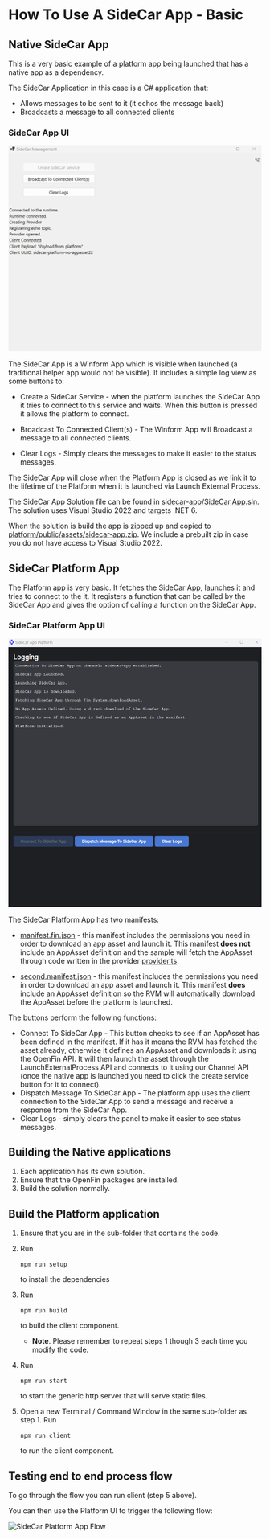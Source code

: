 # How To Use A SideCar App - Basic

## Native SideCar App

This is a very basic example of a platform app being launched that has a native app as a dependency.

The SideCar Application in this case is a C# application that:

- Allows messages to be sent to it (it echos the message back)
- Broadcasts a message to all connected clients

### SideCar App UI

![SideCar App](./side-car-app.png)

The SideCar App is a Winform App which is visible when launched (a traditional helper app would not be visible). It includes a simple log view as some buttons to:

- Create a SideCar Service - when the platform launches the SideCar App it tries to connect to this service and waits. When this button is pressed it allows the platform to connect.

- Broadcast To Connected Client(s) - The Winform App will Broadcast a message to all connected clients.

- Clear Logs - Simply clears the messages to make it easier to the status messages.

The SideCar App will close when the Platform App is closed as we link it to the lifetime of the Platform when it is launched via Launch External Process.

The SideCar App Solution file can be found in [sidecar-app/SideCar.App.sln](./sidecar-app/SideCar.App.sln). The solution uses Visual Studio 2022 and targets .NET 6.

When the solution is build the app is zipped up and copied to [platform/public/assets/sidecar-app.zip](./platform/public/assets/sidecar-app.zip). We include a prebuilt zip in case you do not have access to Visual Studio 2022.

## SideCar Platform App

The Platform app is very basic. It fetches the SideCar App, launches it and tries to connect to the it. It registers a function that can be called by the SideCar App and gives the option of calling a function on the SideCar App.

### SideCar Platform App UI

![SideCar Platform App](./side-car-platform-app.png)

The SideCar Platform App has two manifests:

- [manifest.fin.json](./platform/public/manifest.fin.json) - this manifest includes the permissions you need in order to download an app asset and launch it. This manifest **does not** include an AppAsset definition and the sample will fetch the AppAsset through code written in the provider [provider.ts](./platform/client/src/provider.ts).

- [second.manifest.json](./platform/public/second.manifest.fin.json) - this manifest includes the permissions you need in order to download an app asset and launch it. This manifest **does** include an AppAsset definition so the RVM will automatically download the AppAsset before the platform is launched.

The buttons perform the following functions:

- Connect To SideCar App - This button checks to see if an AppAsset has been defined in the manifest. If it has it means the RVM has fetched the asset already, otherwise it defines an AppAsset and downloads it using the OpenFin API. It will then launch the asset through the LaunchExternalProcess API and connects to it using our Channel API (once the native app is launched you need to click the create service button for it to connect).
- Dispatch Message To SideCar App - The platform app uses the client connection to the SideCar App to send a message and receive a response from the SideCar App.
- Clear Logs - simply clears the panel to make it easier to see status messages.

## Building the Native applications

1. Each application has its own solution.
2. Ensure that the OpenFin packages are installed.
3. Build the solution normally.

## Build the Platform application

1. Ensure that you are in the sub-folder that contains the code.

2. Run

   ```
   npm run setup
   ```

    to install the dependencies

3. Run

   ```
   npm run build
   ```

    to build the client component.

   - **Note**. Please remember to repeat steps 1 though 3 each time you modify the code.

4. Run

   ```
   npm run start 
   ```

   to start the generic http server that will serve static files.

5. Open a new Terminal / Command Window in the same sub-folder as step 1. Run

   ```
   npm run client
   ```

    to run the client component.

## Testing end to end process flow

To go through the flow you can run client (step 5 above).

You can then use the Platform UI to trigger the following flow:

![SideCar Platform App Flow](./use-a-sidecar-app-basic-example.gif)